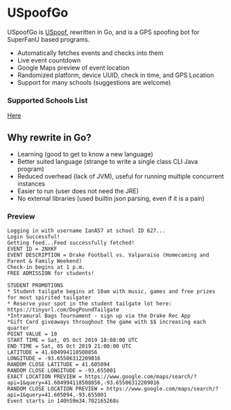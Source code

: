 # USpoofGo
USpoofGo is [USpoof](https://github.com/figman57/USpoof), rewritten in Go, and is a GPS spoofing bot for SuperFanU based programs.

  - Automatically fetches events and checks into them
  - Live event countdown
  - Google Maps preview of event location
  - Randomized platform, device UUID, check in time, and GPS Location
  - Support for many schools (suggestions are welcome)
### Supported Schools List
[Here](SCHOOLS.md)
## Why rewrite in Go?
- Learning (good to get to know a new language)
- Better suited language (strange to write a single class CLI Java program)
- Reduced overhead (lack of JVM), useful for running multiple concurrent instances
- Easier to run (user does not need the JRE)
- No external libraries (used builtin json parsing, even if it is a pain)
### Preview
```
Logging in with username IanA57 at school ID 627...
Login Successful!
Getting feed...Feed successfully fetched!
EVENT ID = 2NXKF
EVENT DESCRIPTION = Drake Football vs. Valparaiso (Homecoming and Parent & Family Weekend)
Check-in begins at 1 p.m.
FREE ADMISSION for students!

STUDENT PROMOTIONS
* Student tailgate begins at 10am with music, games and free prizes for most spirited tailgater
* Reserve your spot in the student tailgate lot here: https://tinyurl.com/DogPoundTailgate 
*Intramural Bags Tournament - sign up via the Drake Rec App
*Gift Card giveaways throughout the game with $$ increasing each quarter
POINT VALUE = 10
START TIME = Sat, 05 Oct 2019 18:08:00 UTC
END TIME = Sat, 05 Oct 2019 21:00:00 UTC
LATITUDE = 41.604994118508856
LONGITUDE = -93.65506312209016
RANDOM CLOSE LATITUDE = 41.605094
RANDOM CLOSE LONGITUDE = -93.655001
EXACT LOCATION PREVIEW = https://www.google.com/maps/search/?api=1&query=41.604994118508856,-93.65506312209016
RANDOM CLOSE LOCATION PREVIEW = https://www.google.com/maps/search/?api=1&query=41.605094,-93.655001
Event starts in 140h59m34.702165268s
```
